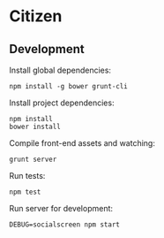 # Citizen


## Development

Install global dependencies:

    npm install -g bower grunt-cli

Install project dependencies:

    npm install
    bower install

Compile front-end assets and watching:
    
    grunt server

Run tests:
    
    npm test

Run server for development:

    DEBUG=socialscreen npm start

